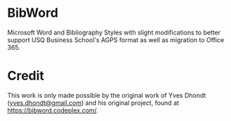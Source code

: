 # BibWord
Microsoft Word and Bibliography Styles with slight modifications to better support USQ Business School's AGPS format as well as migration to Office 365.

# Credit
This work is only made possible by the original work of Yves Dhondt (yves.dhondt@gmail.com) and his original project, found at https://bibword.codeplex.com/.
